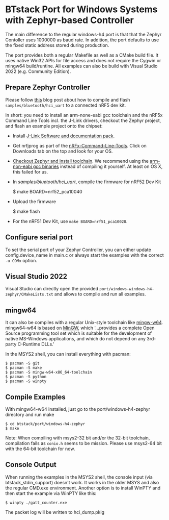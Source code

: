 # BTstack Port for Windows Systems with Zephyr-based Controller

The main difference to the regular windows-h4 port is that that the Zephyr Contoller uses 1000000 as baud rate.
In addition, the port defaults to use the fixed static address stored during production.

The port provides both a regular Makefile as well as a CMake build file. It uses native Win32 APIs for file access and does not require the Cygwin or mingw64 build/runtine. All examples can also be build with Visual Studio 2022 (e.g. Community Edition).

## Prepare Zephyr Controller

Please follow [this](https://devzone.nordicsemi.com/blogs/1059/nrf5x-support-within-the-zephyr-project-rtos/) blog post about how to compile and flash `samples/bluetooth/hci_uart` to a connected nRF5 dev kit.

In short: you need to install an arm-none-eabi gcc toolchain and the nRF5x Command Line Tools incl. the J-Link drivers, checkout the Zephyr project, and flash an example project onto the chipset:

  * Install [J-Link Software and documentation pack](https://www.segger.com/jlink-software.html).
  * Get nrfjprog as part of the [nRFx-Command-Line-Tools](http://www.nordicsemi.com/eng/Products/Bluetooth-low-energy/nRF52-DK). Click on Downloads tab on the top and look for your OS.
  * [Checkout Zephyr and install toolchain](https://www.zephyrproject.org/doc/getting_started/getting_started.html). We recommend using the [arm-non-eabi gcc binaries](https://launchpad.net/gcc-arm-embedded) instead of compiling it yourself. At least on OS X, this failed for us.

  * In *samples/bluetooth/hci_uart*, compile the firmware for nRF52 Dev Kit

      $ make BOARD=nrf52_pca10040

   * Upload the firmware

      $ make flash

   * For the nRF51 Dev Kit, use `make BOARD=nrf51_pca10028`.

## Configure serial port

To set the serial port of your Zephyr Controller, you can either update config.device_name in main.c or
always start the examples with the correct `-u COMx` option.

## Visual Studio 2022

Visual Studio can directly open the provided `port/windows-windows-h4-zephyr/CMakeLists.txt` and allows to compile and run all examples.

## mingw64 

It can also be compiles with a regular Unix-style toolchain like [mingw-w64](https://www.mingw-w64.org).
mingw64-w64 is based on [MinGW](https://en.wikipedia.org/wiki/MinGW), which '...provides a complete Open Source programming tool set which is suitable for the development of native MS-Windows applications, and which do not depend on any 3rd-party C-Runtime DLLs.'

In the MSYS2 shell, you can install everything with pacman:

    $ pacman -S git
    $ pacman -S make
    $ pacman -S mingw-w64-x86_64-toolchain
    $ pacman -S python
    $ pacman -S winpty

## Compile Examples

With mingw64-w64 installed, just go to the port/windows-h4-zephyr directory and run make

    $ cd btstack/port/windows-h4-zephyr
    $ make

Note: When compiling with msys2-32 bit and/or the 32-bit toolchain, compilation fails
as `conio.h` seems to be mission. Please use msys2-64 bit with the 64-bit toolchain for now.

## Console Output

When running the examples in the MSYS2 shell, the console input (via btstack_stdin_support) doesn't work. It works in the older MSYS and also the regular CMD.exe environment. Another option is to install WinPTY and then start the example via WinPTY like this:

    $ winpty ./gatt_counter.exe

The packet log will be written to hci_dump.pklg
